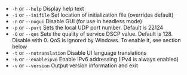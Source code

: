 
[comment]: # (This is an include file for use in multiple documents)

- `-h` or `--help`     Display help text         
- `-i` or `--inifile`   Set location of initialization file (overrides default) 
- `-n` or `--nogui`    Disable GUI (for use in headless mode)                      
- `-p` or `--port`    Sets the local UDP port number. Default is 22124 
- `-Q` or `--qos`     Sets the quality of service DSCP value. Default is 128. Disable with 0. QoS is ignored by Windows. To enable it, see
  section below
- `-t` or `--notranslation`   Disable UI language translations
-  `-6` or `--enableipv6`      Enable IPv6 addressing (IPv4 is always enabled)
- `-v` or `--version`   Output version information and exit 
